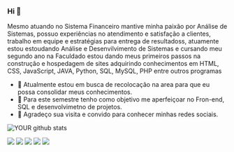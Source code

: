 
### Hi 👋
 Mesmo atuando no Sistema Financeiro mantive minha paixão por Análise de Sistemas, possuo experiências no atendimento e satisfação a clientes, trabalho em equipe e estratégias para entrega de resultadoss, atuamente estou estoudando  Análise e Desenvilvimento de Sistemas e cursando meu segundo ano na Faculdado estou dando meus primeiros passos na construção e hospedagem de sites adquirindo conhecimentos em HTML, CSS, JavaScript, JAVA, Python, SQL, MySQL, PHP entre outros programas 
 
- 🔭 Atualmente estou em busca de recolocação na area para que eu possa consolidar meus conhecimentos.
- 🌱 Para este semestre tenho como objetivo me aperfeiçoar no Fron-end, SQL e desenvolvimetno de projetos.
- 🤝 Agradeço sua visita e convido para conhecer minhas redes sociais. 

![YOUR github stats](https://github-readme-stats.vercel.app/api?username=https://github.com/edineves)


[<img src="https://img.shields.io/badge/twitter-%231DA1F2.svg?&style=for-the-badge&logo=twitter&logoColor=white" />](https://twitter.com/edineves) [<img src="https://img.shields.io/badge/medium-%2312100E.svg?&style=for-the-badge&logo=medium&logoColor=white" />](https://medium.com/USERNAME)  [<img src="https://img.shields.io/badge/linkedin-%230077B5.svg?&style=for-the-badge&logo=linkedin&logoColor=white" />](https://www.linkedin.com/in/USERNAME/) [<img src = "https://img.shields.io/badge/instagram-%23E4405F.svg?&style=for-the-badge&logo=instagram&logoColor=white">](https://www.instagram.com/USERNAME/) [<img src = "https://img.shields.io/badge/facebook-%231877F2.svg?&style=for-the-badge&logo=facebook&logoColor=white">](https://www.facebook.com/USERNAME)



<!--


- 🔭 I’m currently working on ...
- 🌱 I’m currently learning ...
- 👯 I’m looking to collaborate on ...
- 🤔 I’m looking for help with ...
- 💬 Ask me about ...
- 📫 How to reach me: ...
- 😄 Pronouns: ...
- ⚡ Fun fact: ...
-->
